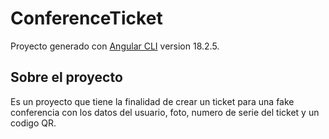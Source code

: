 # ConferenceTicket

Proyecto generado con [Angular CLI](https://github.com/angular/angular-cli) version 18.2.5.

## Sobre el proyecto

Es un proyecto que tiene la finalidad de crear un ticket para una fake conferencia con los datos del usuario, foto, numero de serie del ticket y un codigo QR.


